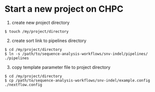 Start a new project on CHPC
===========================

1. create new project directory
```
$ touch /my/project/directory 
```
2. create sort link to pipelines directory
```
$ cd /my/project/directory
$ ln -s /path/to/sequence-analysis-workflows/snv-indel/pipelines/ ./pipelines
```
3. copy template parameter file to project directory
```
$ cd /my/project/directory
$ cp /path/to/sequence-analysis-workflows/snv-indel/example.config ./nextflow.config
```
